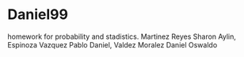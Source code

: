 # Daniel99
homework for probability and stadistics. Martinez Reyes Sharon Aylin, Espinoza Vazquez Pablo Daniel, Valdez Moralez Daniel Oswaldo
